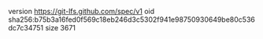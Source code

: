 version https://git-lfs.github.com/spec/v1
oid sha256:b75b3a16fed0f569c18eb246d3c5302f941e98750930649be80c536dc7c34751
size 3671
